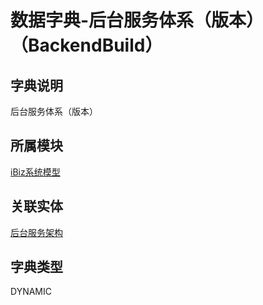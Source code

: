 # 数据字典-后台服务体系（版本）（BackendBuild）
## 字典说明
后台服务体系（版本）

## 所属模块
[iBiz系统模型](../module/ibizsysmodel)

## 关联实体
[后台服务架构](../module/ibizsysmodel/PSSysSFPub)

## 字典类型
DYNAMIC



